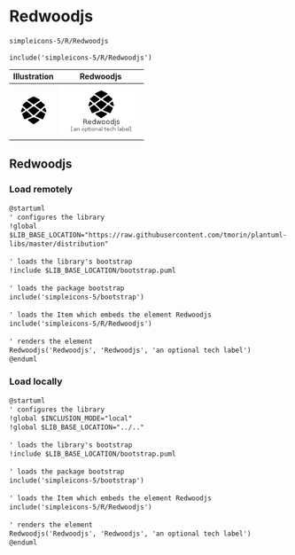 # Redwoodjs


```text
simpleicons-5/R/Redwoodjs
```

```text
include('simpleicons-5/R/Redwoodjs')
```



| Illustration | Redwoodjs |
| :---: | :---: |
| ![illustration for Illustration](../../simpleicons-5/R/Redwoodjs.png) | ![illustration for Redwoodjs](../../simpleicons-5/R/Redwoodjs.Local.png) |




## Redwoodjs

### Load remotely
```plantuml
@startuml
' configures the library
!global $LIB_BASE_LOCATION="https://raw.githubusercontent.com/tmorin/plantuml-libs/master/distribution"

' loads the library's bootstrap
!include $LIB_BASE_LOCATION/bootstrap.puml

' loads the package bootstrap
include('simpleicons-5/bootstrap')

' loads the Item which embeds the element Redwoodjs
include('simpleicons-5/R/Redwoodjs')

' renders the element
Redwoodjs('Redwoodjs', 'Redwoodjs', 'an optional tech label')
@enduml
```

### Load locally
```plantuml
@startuml
' configures the library
!global $INCLUSION_MODE="local"
!global $LIB_BASE_LOCATION="../.."

' loads the library's bootstrap
!include $LIB_BASE_LOCATION/bootstrap.puml

' loads the package bootstrap
include('simpleicons-5/bootstrap')

' loads the Item which embeds the element Redwoodjs
include('simpleicons-5/R/Redwoodjs')

' renders the element
Redwoodjs('Redwoodjs', 'Redwoodjs', 'an optional tech label')
@enduml
```

